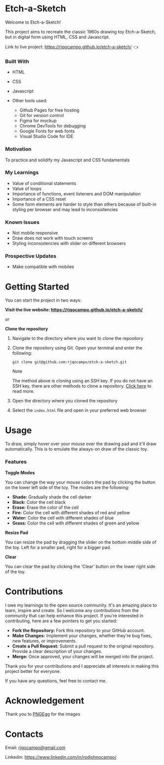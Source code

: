 # Etch-a-Sketch

Welcome to Etch-a-Sketch!

This project aims to recreate the classic 1960s drawing toy Etch-a-Sketch, but in digital form using HTML, CSS and Javascript.

Link to live project: https://rjqocampo.github.io/etch-a-sketch/  :point_left:

### Built With
* HTML
* CSS
* Javascript
* Other tools used:
  
  * Github Pages for free hosting
  * Git for version control
  * Figma for mockup
  * Chrome DevTools for debugging
  * Google Fonts for web fonts
  * Visual Studio Code for IDE

### Motivation
To practice and solidify my Javascript and CSS fundamentals

### My Learnings
* Value of conditional statements
* Value of loops
* Importance of functions, event listeners and DOM manipulation
* Importance of a CSS reset
* Some form elements are harder to style than others because of built-in styling per browser and may lead to inconsistencies

### Known Issues
* Not mobile responsive
* Draw does not work with touch screens
* Styling inconsistencies with slider on different browsers

### Prospective Updates
* Make compatible with mobiles


# Getting Started
You can start the project in two ways:

**Visit the live website: https://rjqocampo.github.io/etch-a-sketch/**
  
_or_

**Clone the repository**

  1. Navigate to the directory where you want to clone the repository
  2. Clone the repository using Git. Open your terminal and enter the following:

      ```
     git clone git@github.com:rjqocampo/etch-a-sketch.git
      ```
      > [!NOTE]  
      > The method above is cloning using an SSH key. If you do not have an SSH key, there are other methods to clone a repository. [Click here](https://docs.github.com/en/repositories/creating-and-managing-repositories/cloning-a-repository) to read more.

  4. Open the directory where you cloned the repository
  5. Select the `index.html` file and open in your preferred web browser

# Usage
To draw, simply hover over your mouse over the drawing pad and it'll draw automatically. This is to emulate the always-on draw of the classic toy. 

### Features
**Toggle Modes**

You can change the way your mouse colors the pad by clicking the button on the lower left side of the toy. The modes are the following:
* **Shade:** Gradually shade the cell darker
* **Black:** Color the cell black
* **Erase:** Erase the color of the cell
* **Fire:** Color the cell with different shades of red and yellow
* **Water:** Color the cell with different shades of blue
* **Grass:** Color the cell with different shades of green and yellow

**Resize Pad**

You can resize the pad by dragging the slider on the bottom middle side of the toy. Left for a smaller pad, right for a bigger pad.

**Clear**

You can clear the pad by clicking the 'Clear' button on the lower right side of the toy. 

# Contributions

I owe my learnings to the open source community. It's an amazing place to learn, inspire and create.  So I welcome any contributions from the community that can help enhance this project. If you're interested in contributing, here are a few pointers to get you started:

* **Fork the Repository:** Fork this repository to your GitHub account.
* **Make Changes:** Implement your changes, whether they're bug fixes, new features, or improvements.
* **Create a Pull Request:** Submit a pull request to the original repository. Provide a clear description of your changes.
* **Merge:** Once approved, your changes will be merged into the project.

Thank you for your contributions and I appreciate all interests in making this project better for everyone. 

If you have any questions, feel free to contact me.

# Acknowledgement

Thank you to [PNGEgg](www.pngegg.com) for the images

# Contacts

Email: rjqocampo@gmail.com

Linkedin: https://www.linkedin.com/in/rodjohnocampo/
